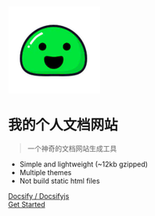 ![logo](logo.png)
# 我的个人文档网站
> 一个神奇的文档网站生成工具
* Simple and lightweight (~12kb gzipped)
* Multiple themes
* Not build static html files

[Docsify / Docsifyjs](https://github.com/docsifyjs/docsify/)  
[Get Started](README.md)

<!-- 背景色 -->
<!-- ![color](#DAF7A6)-->
